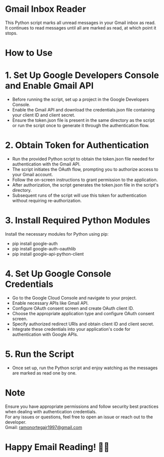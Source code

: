 # Gmail Inbox Reader
This Python script marks all unread messages in your Gmail inbox as read. It continues to read messages until all are marked as read, at which point it stops.

# How to Use
# 1. Set Up Google Developers Console and Enable Gmail API
- Before running the script, set up a project in the Google Developers Console.<br>
- Enable the Gmail API and download the credentials.json file containing your client ID and client secret.<br>
- Ensure the token.json file is present in the same directory as the script or run the script once to generate it through the authentication flow.<br>
# 2. Obtain Token for Authentication
- Run the provided Python script to obtain the token.json file needed for authentication with the Gmail API.<br>
- The script initiates the OAuth flow, prompting you to authorize access to your Gmail account.<br>
- Follow the on-screen instructions to grant permission to the application.<br>
- After authorization, the script generates the token.json file in the script's directory.<br>
- Subsequent runs of the script will use this token for authentication without requiring re-authorization.<br>
# 3. Install Required Python Modules
Install the necessary modules for Python using pip:<br>
- pip install google-auth<br>
- pip install google-auth-oauthlib<br>
- pip install google-api-python-client<br>
# 4. Set Up Google Console Credentials
- Go to the Google Cloud Console and navigate to your project.<br>
- Enable necessary APIs like Gmail API.<br>
- Configure OAuth consent screen and create OAuth client ID.<br>
- Choose the appropriate application type and configure OAuth consent screen.<br>
- Specify authorized redirect URIs and obtain client ID and client secret.<br>
- Integrate these credentials into your application's code for authentication with Google APIs.<br>
# 5. Run the Script
- Once set up, run the Python script and enjoy watching as the messages are marked as read one by one.
# Note
Ensure you have appropriate permissions and follow security best practices when dealing with authentication credentials.<br>
For any issues or questions, feel free to open an issue or reach out to the developer.<br>
Gmail: ramonortegajr1997@gmail.com
# Happy Email Reading! 📧✨
